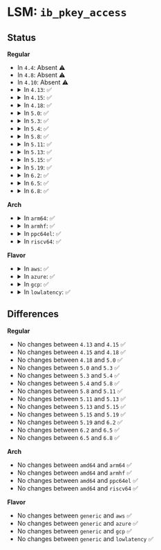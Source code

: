 # LSM: <code>ib_pkey_access</code>

## Status
<b>Regular</b>
<ul>
<li>
In <code>4.4</code>: Absent ⚠️
</li>
<li>
In <code>4.8</code>: Absent ⚠️
</li>
<li>
In <code>4.10</code>: Absent ⚠️
</li>
<li>
<details>
<summary>In <code>4.13</code>: ✅</summary>

```c
int security_ib_pkey_access(void *sec, u64 subnet_prefix, u16 pkey);
```
</details>
</li>
<li>
<details>
<summary>In <code>4.15</code>: ✅</summary>

```c
int security_ib_pkey_access(void *sec, u64 subnet_prefix, u16 pkey);
```
</details>
</li>
<li>
<details>
<summary>In <code>4.18</code>: ✅</summary>

```c
int security_ib_pkey_access(void *sec, u64 subnet_prefix, u16 pkey);
```
</details>
</li>
<li>
<details>
<summary>In <code>5.0</code>: ✅</summary>

```c
int security_ib_pkey_access(void *sec, u64 subnet_prefix, u16 pkey);
```
</details>
</li>
<li>
<details>
<summary>In <code>5.3</code>: ✅</summary>

```c
int security_ib_pkey_access(void *sec, u64 subnet_prefix, u16 pkey);
```
</details>
</li>
<li>
<details>
<summary>In <code>5.4</code>: ✅</summary>

```c
int security_ib_pkey_access(void *sec, u64 subnet_prefix, u16 pkey);
```
</details>
</li>
<li>
<details>
<summary>In <code>5.8</code>: ✅</summary>

```c
int security_ib_pkey_access(void *sec, u64 subnet_prefix, u16 pkey);
```
</details>
</li>
<li>
<details>
<summary>In <code>5.11</code>: ✅</summary>

```c
int security_ib_pkey_access(void *sec, u64 subnet_prefix, u16 pkey);
```
</details>
</li>
<li>
<details>
<summary>In <code>5.13</code>: ✅</summary>

```c
int security_ib_pkey_access(void *sec, u64 subnet_prefix, u16 pkey);
```
</details>
</li>
<li>
<details>
<summary>In <code>5.15</code>: ✅</summary>

```c
int security_ib_pkey_access(void *sec, u64 subnet_prefix, u16 pkey);
```
</details>
</li>
<li>
<details>
<summary>In <code>5.19</code>: ✅</summary>

```c
int security_ib_pkey_access(void *sec, u64 subnet_prefix, u16 pkey);
```
</details>
</li>
<li>
<details>
<summary>In <code>6.2</code>: ✅</summary>

```c
int security_ib_pkey_access(void *sec, u64 subnet_prefix, u16 pkey);
```
</details>
</li>
<li>
<details>
<summary>In <code>6.5</code>: ✅</summary>

```c
int security_ib_pkey_access(void *sec, u64 subnet_prefix, u16 pkey);
```
</details>
</li>
<li>
<details>
<summary>In <code>6.8</code>: ✅</summary>

```c
int security_ib_pkey_access(void *sec, u64 subnet_prefix, u16 pkey);
```
</details>
</li>
</ul>
<b>Arch</b>
<ul>
<li>
<details>
<summary>In <code>arm64</code>: ✅</summary>

```c
int security_ib_pkey_access(void *sec, u64 subnet_prefix, u16 pkey);
```
</details>
</li>
<li>
<details>
<summary>In <code>armhf</code>: ✅</summary>

```c
int security_ib_pkey_access(void *sec, u64 subnet_prefix, u16 pkey);
```
</details>
</li>
<li>
<details>
<summary>In <code>ppc64el</code>: ✅</summary>

```c
int security_ib_pkey_access(void *sec, u64 subnet_prefix, u16 pkey);
```
</details>
</li>
<li>
<details>
<summary>In <code>riscv64</code>: ✅</summary>

```c
int security_ib_pkey_access(void *sec, u64 subnet_prefix, u16 pkey);
```
</details>
</li>
</ul>
<b>Flavor</b>
<ul>
<li>
<details>
<summary>In <code>aws</code>: ✅</summary>

```c
int security_ib_pkey_access(void *sec, u64 subnet_prefix, u16 pkey);
```
</details>
</li>
<li>
<details>
<summary>In <code>azure</code>: ✅</summary>

```c
int security_ib_pkey_access(void *sec, u64 subnet_prefix, u16 pkey);
```
</details>
</li>
<li>
<details>
<summary>In <code>gcp</code>: ✅</summary>

```c
int security_ib_pkey_access(void *sec, u64 subnet_prefix, u16 pkey);
```
</details>
</li>
<li>
<details>
<summary>In <code>lowlatency</code>: ✅</summary>

```c
int security_ib_pkey_access(void *sec, u64 subnet_prefix, u16 pkey);
```
</details>
</li>
</ul>

## Differences
<b>Regular</b>
<ul>
<li>
No changes between <code>4.13</code> and <code>4.15</code> ✅
</li>
<li>
No changes between <code>4.15</code> and <code>4.18</code> ✅
</li>
<li>
No changes between <code>4.18</code> and <code>5.0</code> ✅
</li>
<li>
No changes between <code>5.0</code> and <code>5.3</code> ✅
</li>
<li>
No changes between <code>5.3</code> and <code>5.4</code> ✅
</li>
<li>
No changes between <code>5.4</code> and <code>5.8</code> ✅
</li>
<li>
No changes between <code>5.8</code> and <code>5.11</code> ✅
</li>
<li>
No changes between <code>5.11</code> and <code>5.13</code> ✅
</li>
<li>
No changes between <code>5.13</code> and <code>5.15</code> ✅
</li>
<li>
No changes between <code>5.15</code> and <code>5.19</code> ✅
</li>
<li>
No changes between <code>5.19</code> and <code>6.2</code> ✅
</li>
<li>
No changes between <code>6.2</code> and <code>6.5</code> ✅
</li>
<li>
No changes between <code>6.5</code> and <code>6.8</code> ✅
</li>
</ul>
<b>Arch</b>
<ul>
<li>
No changes between <code>amd64</code> and <code>arm64</code> ✅
</li>
<li>
No changes between <code>amd64</code> and <code>armhf</code> ✅
</li>
<li>
No changes between <code>amd64</code> and <code>ppc64el</code> ✅
</li>
<li>
No changes between <code>amd64</code> and <code>riscv64</code> ✅
</li>
</ul>
<b>Flavor</b>
<ul>
<li>
No changes between <code>generic</code> and <code>aws</code> ✅
</li>
<li>
No changes between <code>generic</code> and <code>azure</code> ✅
</li>
<li>
No changes between <code>generic</code> and <code>gcp</code> ✅
</li>
<li>
No changes between <code>generic</code> and <code>lowlatency</code> ✅
</li>
</ul>

